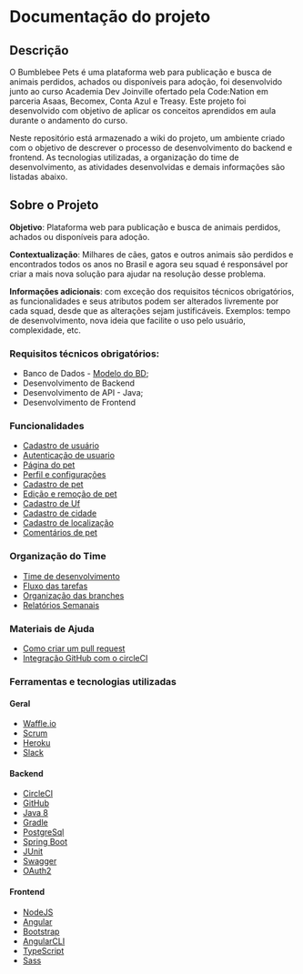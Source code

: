 # Documentação do projeto

## Descrição

O Bumblebee Pets é uma plataforma web para publicação e busca de animais perdidos, achados ou
disponíveis para adoção, foi desenvolvido junto ao curso Academia Dev Joinville ofertado pela Code:Nation em parceria Asaas, 
Becomex, Conta Azul e Treasy. Este projeto foi desenvolvido com objetivo de aplicar os conceitos aprendidos em aula durante o andamento do curso. 

Neste repositório está armazenado a wiki do projeto, um ambiente criado com o objetivo de descrever o processo de desenvolvimento do backend e frontend. As tecnologias utilizadas, a organização do time de desenvolvimento, as atividades desenvolvidas e demais informações são listadas abaixo. 

## Sobre o Projeto

**Objetivo**: Plataforma web para publicação e busca de animais perdidos, achados ou
disponíveis para adoção.

**Contextualização**: Milhares de cães, gatos e outros animais são perdidos e encontrados
todos os anos no Brasil e agora seu squad é responsável por criar a mais nova solução para
ajudar na resolução desse problema.

**Informações adicionais**: com exceção dos requisitos técnicos obrigatórios, as
funcionalidades e seus atributos podem ser alterados livremente por cada squad, desde que
as alterações sejam justificáveis. Exemplos: tempo de desenvolvimento, nova ideia que
facilite o uso pelo usuário, complexidade, etc.

### Requisitos técnicos obrigatórios:
 * Banco de Dados - [Modelo do BD](modelo-banco.png);
 * Desenvolvimento de Backend
 * Desenvolvimento de API - Java;
 * Desenvolvimento de Frontend
 
### Funcionalidades
- [Cadastro de usuário](documentacao/cadastroUsuario.md)
- [Autenticação de usuario](documentacao/autenticacaoUsuario.md)
- [Página do pet](documentacao/paginaPet.md)
- [Perfil e configurações](documentacao/perfilConfiguracoesUsuario.md)
- [Cadastro de pet](documentacao/cadastroPet.md)
- [Edição e remoção de pet](documentacao/editarRemoverPet.md)
- [Cadastro de Uf](documentacao/cadastroUf.md)
- [Cadastro de cidade](documentacao/cadastroCidade.md)
- [Cadastro de localização](documentacao/cadastroLocalizacao.md)
- [Comentários de pet](documentacao/comentarioPet.md)

### Organização do Time 
- [Time de desenvolvimento](time_desenvolvimento/sobreOTime.md)
- [Fluxo das tarefas](organizacao_time/fluxoTarefas.md)
- [Organização das branches](organizacao_time/organizacaoBranches.md)
- [Relatórios Semanais](organizacao_time/relatorioSemanais.md)

### Materiais de Ajuda
- [Como criar um pull request](https://github.com/academiadev-jlle/wiki/blob/master/git/pull-request.md)
- [Integração GitHub com o circleCI](tutoriais_guias/integracao_circleCI.md)

### Ferramentas e tecnologias utilizadas

#### Geral
- [Waffle.io](https://waffle.io/academiadev-jlle/wiki-bumblebee)
- [Scrum](https://www.scrum.org/resources/what-is-scrum)
- [Heroku](https://devcenter.heroku.com/)
- [Slack](https://slack.com/features)

#### Backend
- [CircleCI](https://circleci.com/)
- [GitHub](https://github.com/about)
- [Java 8](https://www.java.com/pt_BR/download/faq/java8.xml)
- [Gradle](https://gradle.org/)
- [PostgreSql](https://www.postgresql.org/)
- [Spring Boot](http://spring.io/projects/spring-boot)
- [JUnit](https://junit.org/junit5/)
- [Swagger](https://swagger.io/)
- [OAuth2](https://oauth.net/2/)

#### Frontend
- [NodeJS](https://nodejs.org/en/)
- [Angular](https://angular.io/)
- [Bootstrap](https://getbootstrap.com/docs/4.1/getting-started/introduction/)
- [AngularCLI](https://cli.angular.io/)
- [TypeScript](https://www.npmjs.com/package/typescript)
- [Sass](https://sass-lang.com/)
